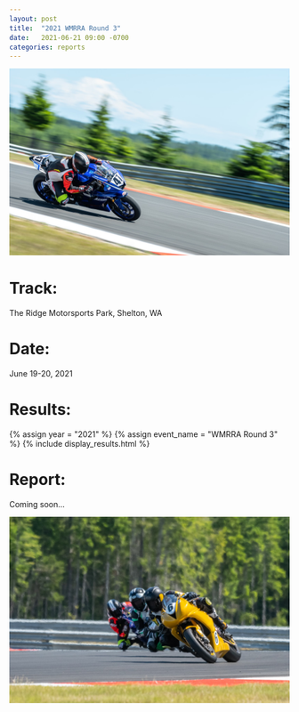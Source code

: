 ```yaml
---
layout: post
title:  "2021 WMRRA Round 3"
date:   2021-06-21 09:00 -0700
categories: reports
---
```


![](/img/race-report-photos/2021/2021-wmrra-r3-t12.jpg)

# Track:
The Ridge Motorsports Park, Shelton, WA

# Date:
June 19-20, 2021

# Results:
{% assign year = "2021" %}
{% assign event_name = "WMRRA Round 3" %}
{% include display_results.html %}

# Report:

Coming soon...


![](/img/race-report-photos/2021/2021-wmrra-r3-qualy-train.jpg)
